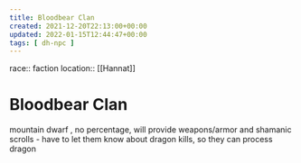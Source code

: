 ```yaml
---
title: Bloodbear Clan
created: 2021-12-20T22:13:00+00:00
updated: 2022-01-15T12:44:47+00:00
tags: [ dh-npc ]
---
```

race:: faction
location:: [[Hannat]]
# Bloodbear Clan

mountain dwarf , no percentage, will provide weapons/armor and shamanic scrolls - have to let them know about dragon kills, so they can process dragon

